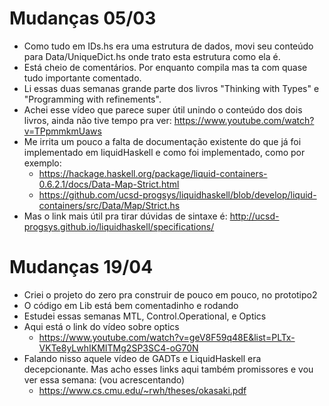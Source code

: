 # Mudanças 05/03

- Como tudo em IDs.hs era uma estrutura de dados, movi seu conteúdo para Data/UniqueDict.hs onde trato esta estrutura como ela é.
- Está cheio de comentários. Por enquanto compila mas ta com quase tudo importante comentado.
- Li essas duas semanas grande parte dos livros "Thinking with Types" e "Programming with refinements".
- Achei esse vídeo que parece super útil unindo o conteúdo dos dois livros, ainda não tive tempo pra ver: https://www.youtube.com/watch?v=TPpmmkmUaws
- Me irrita um pouco a falta de documentação existente do que já foi implementado em liquidHaskell e como foi implementado, como por exemplo:
  * https://hackage.haskell.org/package/liquid-containers-0.6.2.1/docs/Data-Map-Strict.html
  * https://github.com/ucsd-progsys/liquidhaskell/blob/develop/liquid-containers/src/Data/Map/Strict.hs
- Mas o link mais útil pra tirar dúvidas de sintaxe é: http://ucsd-progsys.github.io/liquidhaskell/specifications/

# Mudanças 19/04

- Criei o projeto do zero pra construir de pouco em pouco, no prototipo2
- O código em Lib está bem comentadinho e rodando
- Estudei essas semanas MTL, Control.Operational, e Optics
- Aqui está o link do vídeo sobre optics
  * https://www.youtube.com/watch?v=geV8F59q48E&list=PLTx-VKTe8yLwhIKMITMg2SP3SC4-oG70N
- Falando nisso aquele vídeo de GADTs e LiquidHaskell era decepcionante. Mas acho esses links aqui também promissores e vou ver essa semana: (vou acrescentando)
  * https://www.cs.cmu.edu/~rwh/theses/okasaki.pdf
